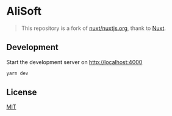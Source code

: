 # AliSoft
> This repository is a fork of [nuxt/nuxtjs.org](https://github.com/nuxt/nuxtjs.org), thank to [Nuxt](https://nuxtjs.org).

## Development

Start the development server on [http://localhost:4000](http://localhost:4000)

```bash
yarn dev
```

## License

[MIT](./LICENSE.md)
